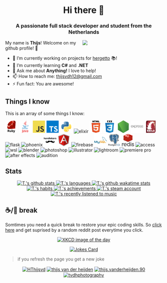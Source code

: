 <h1 align="center">Hi there 👋</h1>
<h3 align="center">A passionate full stack developer and student from the Netherlands</h3>

<a href="https://app.daily.dev/TvdHeijden" target="_blank">
    <img
      width="256"
      align="right"
      src="https://raw.githubusercontent.com/dusthijsvdh/dusthijsvdh/devcard/devcard.svg"
    />
  </a>

My name is **Thijs**! Welcome on my github profile! :milky_way:

- 🔭 I’m currently working on projects for [hergetto](https://github.com/hergetto) :books:!
- 🌱 I’m currently learning **C#** and **.NET**
- 💬 Ask me about **Anything!** I love to help!
- 📫 How to reach me: [thijsvdh12@gmail.com](mailto:thijsvdh12@gmail.com)
- ⚡ Fun fact: You are awesome!

## Things I know

This is an array of some things I know:
<p align="left">
  <!-- Languages -->
  <img src="https://raw.githubusercontent.com/devicons/devicon/master/icons/ruby/ruby-original-wordmark.svg" alt="ruby" width="40" height="40"/>
  <img src="https://raw.githubusercontent.com/devicons/devicon/master/icons/java/java-original-wordmark.svg" alt="java" width="40" height="40"/>
  <img src="https://raw.githubusercontent.com/devicons/devicon/master/icons/javascript/javascript-original.svg" alt="javascript" width="40" height="40"/>
  <img src="https://raw.githubusercontent.com/devicons/devicon/master/icons/typescript/typescript-original.svg" alt="typescript" width="40" height="40"/>
  <img src="https://raw.githubusercontent.com/devicons/devicon/master/icons/python/python-original.svg" alt="python" width="40" height="40"/>
  <img src="https://www.vectorlogo.zone/logos/elixir-lang/elixir-lang-icon.svg" alt="elixir" width="40" height="40"/>
  
  <!-- Frontend -->
  <img src="https://raw.githubusercontent.com/devicons/devicon/master/icons/html5/html5-original-wordmark.svg" alt="html5" width="40" height="40"/>
  <img src="https://raw.githubusercontent.com/devicons/devicon/master/icons/css3/css3-original-wordmark.svg" alt="css3" width="40" height="40"/>
  
  <!-- Framework stuff -->
  <img src="https://raw.githubusercontent.com/devicons/devicon/master/icons/nodejs/nodejs-original.svg" alt="nodejs" width="40" height="40"/>
  <img src="https://raw.githubusercontent.com/devicons/devicon/master/icons/express/express-original-wordmark.svg" alt="express" width="40" height="40"/>
  <img src="https://raw.githubusercontent.com/devicons/devicon/master/icons/rails/rails-original-wordmark.svg" alt="rails" width="40" height="40"/>
  <img src="https://www.vectorlogo.zone/logos/pocoo_flask/pocoo_flask-icon.svg" alt="flask" width="40" height="40"/>
  <img src="https://github.com/leungwensen/svg-icon/blob/master/dist/svg/logos/phoenix.svg" alt="phoenix" width="40" height="40"/>
  <img src="https://raw.githubusercontent.com/devicons/devicon/master/icons/handlebars/handlebars-original-wordmark.svg" alt="handlebars" width="40" height="40"/>
  <img src="https://raw.githubusercontent.com/devicons/devicon/master/icons/angularjs/angularjs-original.svg" alt="angular" width="40" height="40"/>
  
  <!-- Database -->
  <img src="https://www.vectorlogo.zone/logos/firebase/firebase-icon.svg" alt="firebase" width="40" height="40"/>
  <img src="https://raw.githubusercontent.com/devicons/devicon/master/icons/mysql/mysql-original-wordmark.svg" alt="mysql" width="40" height="40"/>
  <img src="https://raw.githubusercontent.com/devicons/devicon/master/icons/postgresql/postgresql-original-wordmark.svg" alt="postgresql" width="40" height="40"/>
  <img src="https://raw.githubusercontent.com/devicons/devicon/master/icons/redis/redis-original-wordmark.svg" alt="redis" width="40" height="40"/>
  <img src="https://upload.wikimedia.org/wikipedia/commons/f/f1/Microsoft_Office_Access_%282019-present%29.svg" alt="access" width="40" height="40"/>
  
  <!-- Programs -->
  <img src="https://upload.wikimedia.org/wikipedia/commons/3/35/Tux.svg" alt="wsl" width="40" height="40"/>
  <img src="https://download.blender.org/branding/community/blender_community_badge_white.svg" alt="blender" width="40" height="40"/>
  <img src="https://upload.wikimedia.org/wikipedia/commons/a/af/Adobe_Photoshop_CC_icon.svg" alt="photoshop" width="40" height="40"/>
  <img src="https://upload.wikimedia.org/wikipedia/commons/f/fb/Adobe_Illustrator_CC_icon.svg" alt="illustrator" width="40" height="40"/>
  <img src="https://upload.wikimedia.org/wikipedia/commons/b/b6/Adobe_Photoshop_Lightroom_CC_logo.svg" alt="lightroom" width="40" height="40"/>
  <img src="https://upload.wikimedia.org/wikipedia/commons/4/40/Adobe_Premiere_Pro_CC_icon.svg" alt="premiere pro" width="40" height="40"/>
  <img src="https://upload.wikimedia.org/wikipedia/commons/c/cb/Adobe_After_Effects_CC_icon.svg" alt="after effects" width="40" height="40"/>
  <img src="https://upload.wikimedia.org/wikipedia/commons/0/0e/Adobe_Audition_CC_icon_%282020%29.svg" alt="audition" width="40" height="40"/>
</p>

## Stats

<p align="center">
  <a href="https://github.com/lowlighter/metrics">
    <img src="https://raw.githubusercontent.com/dusthijsvdh/dusthijsvdh/metrics/github-metrics.svg" alt="T.'s github stats"/>
  </a>
  <a href="https://github.com/lowlighter/metrics">
    <img src="https://raw.githubusercontent.com/dusthijsvdh/dusthijsvdh/metrics/metrics.plugin.languages.svg" alt="T.'s languages"/>
  </a>
  <a href="https://wakatime.com/@ThijsvdH">
    <img src="https://raw.githubusercontent.com/dusthijsvdh/dusthijsvdh/metrics/metrics.plugin.wakatime.svg" alt="T.'s github wakatime stats"/>
  </a>
  <a href="https://github.com/lowlighter/metrics">
    <img src="https://raw.githubusercontent.com/dusthijsvdh/dusthijsvdh/metrics/metrics.plugin.habits.charts.svg" alt="T.'s habits"/>
  </a>
  <a href="https://github.com/lowlighter/metrics">
    <img src="https://raw.githubusercontent.com/dusthijsvdh/dusthijsvdh/metrics/metrics.plugin.achievements.svg" alt="T.'s achievements"/>
  </a>
  <a href="https://steamcommunity.com/id/Toesichan/">
    <img src="https://raw.githubusercontent.com/dusthijsvdh/dusthijsvdh/metrics/metrics.plugin.steam.svg" alt="T.'s steam account"/>
  </a>
  <a href="https://www.last.fm/user/JustAap">
    <img src="https://raw.githubusercontent.com/dusthijsvdh/dusthijsvdh/metrics/metrics.plugin.music.svg" alt="T.'s recently listened to music"/>
  </a>
</p>

## :coffee:/:tea: break

Somtimes you need a quick break to restore your epic coding skills.
So [click here](https://www.reddit.com/random) and get suprised by a random reddit post everytime you click.

<p align="center">
  <a href="https://xkcd.com/">
    <img src="https://raw.githubusercontent.com/dusthijsvdh/dusthijsvdh/metrics/metrics.plugin.xkcd.svg" alt="XKCD image of the day" />
  </a>
</p>
<p align="center">
  <a href="https://github.com/ABSphreak/readme-jokes">
    <img src="https://readme-jokes.vercel.app/api" alt="Jokes Card" />
  </a>
</p>

> if you refresh the page you get a new joke

<p align="center">
    <a href="https://twitter.com/HThijsvd"><img align="center" src="https://cdn.jsdelivr.net/npm/simple-icons@3.0.1/icons/twitter.svg" alt="HThijsvd" height="30" width="30"/></a>
    <a href="https://linkedin.com/in/thijs-van-der-heijden-871a81196"><img align="center" src="https://cdn.jsdelivr.net/npm/simple-icons@3.0.1/icons/linkedin.svg" alt="thijs van der heijden" height="30" width="30"/></a>
    <a href="https://fb.com/thijs.vanderheijden.90"><img align="center" src="https://cdn.jsdelivr.net/npm/simple-icons@3.0.1/icons/facebook.svg" alt="thijs.vanderheijden.90" height="30" width="30"/></a>
    <a href="https://instagram.com/tvdhphotography"><img align="center" src="https://cdn.jsdelivr.net/npm/simple-icons@3.0.1/icons/instagram.svg" alt="tvdhphotography" height="30" width="30"/></a>
</p>
